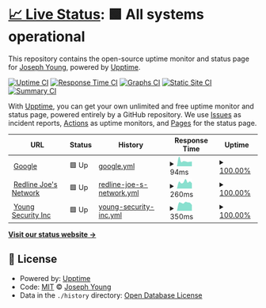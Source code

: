 # [📈 Live Status](https://uptime.redlinejoes.net): <!--live status--> **🟩 All systems operational**

This repository contains the open-source uptime monitor and status page for [Joseph Young](http:/redlinejoes.net), powered by [Upptime](https://github.com/upptime/upptime).

[![Uptime CI](https://github.com/redlinejoes/upptime/workflows/Uptime%20CI/badge.svg)](https://github.com/redlinejoes/upptime/actions?query=workflow%3A%22Uptime+CI%22)
[![Response Time CI](https://github.com/redlinejoes/upptime/workflows/Response%20Time%20CI/badge.svg)](https://github.com/redlinejoes/upptime/actions?query=workflow%3A%22Response+Time+CI%22)
[![Graphs CI](https://github.com/redlinejoes/upptime/workflows/Graphs%20CI/badge.svg)](https://github.com/redlinejoes/upptime/actions?query=workflow%3A%22Graphs+CI%22)
[![Static Site CI](https://github.com/redlinejoes/upptime/workflows/Static%20Site%20CI/badge.svg)](https://github.com/redlinejoes/upptime/actions?query=workflow%3A%22Static+Site+CI%22)
[![Summary CI](https://github.com/redlinejoes/upptime/workflows/Summary%20CI/badge.svg)](https://github.com/redlinejoes/upptime/actions?query=workflow%3A%22Summary+CI%22)

With [Upptime](https://upptime.js.org), you can get your own unlimited and free uptime monitor and status page, powered entirely by a GitHub repository. We use [Issues](https://github.com/redlinejoes/upptime/issues) as incident reports, [Actions](https://github.com/redlinejoes/upptime/actions) as uptime monitors, and [Pages](https://uptime.redlinejoes.net) for the status page.

<!--start: status pages-->
<!-- This summary is generated by Upptime (https://github.com/upptime/upptime) -->
<!-- Do not edit this manually, your changes will be overwritten -->
<!-- prettier-ignore -->
| URL | Status | History | Response Time | Uptime |
| --- | ------ | ------- | ------------- | ------ |
| <img alt="" src="https://icons.duckduckgo.com/ip3/www.google.com.ico" height="13"> [Google](https://www.google.com) | 🟩 Up | [google.yml](https://github.com/redlinejoes/upptime/commits/HEAD/history/google.yml) | <details><summary><img alt="Response time graph" src="./graphs/google/response-time-week.png" height="20"> 94ms</summary><br><a href="https://uptime.redlinejoes.net/history/google"><img alt="Response time 110" src="https://img.shields.io/endpoint?url=https%3A%2F%2Fraw.githubusercontent.com%2Fredlinejoes%2Fupptime%2FHEAD%2Fapi%2Fgoogle%2Fresponse-time.json"></a><br><a href="https://uptime.redlinejoes.net/history/google"><img alt="24-hour response time 84" src="https://img.shields.io/endpoint?url=https%3A%2F%2Fraw.githubusercontent.com%2Fredlinejoes%2Fupptime%2FHEAD%2Fapi%2Fgoogle%2Fresponse-time-day.json"></a><br><a href="https://uptime.redlinejoes.net/history/google"><img alt="7-day response time 94" src="https://img.shields.io/endpoint?url=https%3A%2F%2Fraw.githubusercontent.com%2Fredlinejoes%2Fupptime%2FHEAD%2Fapi%2Fgoogle%2Fresponse-time-week.json"></a><br><a href="https://uptime.redlinejoes.net/history/google"><img alt="30-day response time 110" src="https://img.shields.io/endpoint?url=https%3A%2F%2Fraw.githubusercontent.com%2Fredlinejoes%2Fupptime%2FHEAD%2Fapi%2Fgoogle%2Fresponse-time-month.json"></a><br><a href="https://uptime.redlinejoes.net/history/google"><img alt="1-year response time 110" src="https://img.shields.io/endpoint?url=https%3A%2F%2Fraw.githubusercontent.com%2Fredlinejoes%2Fupptime%2FHEAD%2Fapi%2Fgoogle%2Fresponse-time-year.json"></a></details> | <details><summary><a href="https://uptime.redlinejoes.net/history/google">100.00%</a></summary><a href="https://uptime.redlinejoes.net/history/google"><img alt="All-time uptime 100.00%" src="https://img.shields.io/endpoint?url=https%3A%2F%2Fraw.githubusercontent.com%2Fredlinejoes%2Fupptime%2FHEAD%2Fapi%2Fgoogle%2Fuptime.json"></a><br><a href="https://uptime.redlinejoes.net/history/google"><img alt="24-hour uptime 100.00%" src="https://img.shields.io/endpoint?url=https%3A%2F%2Fraw.githubusercontent.com%2Fredlinejoes%2Fupptime%2FHEAD%2Fapi%2Fgoogle%2Fuptime-day.json"></a><br><a href="https://uptime.redlinejoes.net/history/google"><img alt="7-day uptime 100.00%" src="https://img.shields.io/endpoint?url=https%3A%2F%2Fraw.githubusercontent.com%2Fredlinejoes%2Fupptime%2FHEAD%2Fapi%2Fgoogle%2Fuptime-week.json"></a><br><a href="https://uptime.redlinejoes.net/history/google"><img alt="30-day uptime 100.00%" src="https://img.shields.io/endpoint?url=https%3A%2F%2Fraw.githubusercontent.com%2Fredlinejoes%2Fupptime%2FHEAD%2Fapi%2Fgoogle%2Fuptime-month.json"></a><br><a href="https://uptime.redlinejoes.net/history/google"><img alt="1-year uptime 100.00%" src="https://img.shields.io/endpoint?url=https%3A%2F%2Fraw.githubusercontent.com%2Fredlinejoes%2Fupptime%2FHEAD%2Fapi%2Fgoogle%2Fuptime-year.json"></a></details>
| <img alt="" src="https://icons.duckduckgo.com/ip3/redlinejoes.net.ico" height="13"> [Redline Joe's Network](https://redlinejoes.net) | 🟩 Up | [redline-joe-s-network.yml](https://github.com/redlinejoes/upptime/commits/HEAD/history/redline-joe-s-network.yml) | <details><summary><img alt="Response time graph" src="./graphs/redline-joe-s-network/response-time-week.png" height="20"> 260ms</summary><br><a href="https://uptime.redlinejoes.net/history/redline-joe-s-network"><img alt="Response time 271" src="https://img.shields.io/endpoint?url=https%3A%2F%2Fraw.githubusercontent.com%2Fredlinejoes%2Fupptime%2FHEAD%2Fapi%2Fredline-joe-s-network%2Fresponse-time.json"></a><br><a href="https://uptime.redlinejoes.net/history/redline-joe-s-network"><img alt="24-hour response time 209" src="https://img.shields.io/endpoint?url=https%3A%2F%2Fraw.githubusercontent.com%2Fredlinejoes%2Fupptime%2FHEAD%2Fapi%2Fredline-joe-s-network%2Fresponse-time-day.json"></a><br><a href="https://uptime.redlinejoes.net/history/redline-joe-s-network"><img alt="7-day response time 260" src="https://img.shields.io/endpoint?url=https%3A%2F%2Fraw.githubusercontent.com%2Fredlinejoes%2Fupptime%2FHEAD%2Fapi%2Fredline-joe-s-network%2Fresponse-time-week.json"></a><br><a href="https://uptime.redlinejoes.net/history/redline-joe-s-network"><img alt="30-day response time 270" src="https://img.shields.io/endpoint?url=https%3A%2F%2Fraw.githubusercontent.com%2Fredlinejoes%2Fupptime%2FHEAD%2Fapi%2Fredline-joe-s-network%2Fresponse-time-month.json"></a><br><a href="https://uptime.redlinejoes.net/history/redline-joe-s-network"><img alt="1-year response time 271" src="https://img.shields.io/endpoint?url=https%3A%2F%2Fraw.githubusercontent.com%2Fredlinejoes%2Fupptime%2FHEAD%2Fapi%2Fredline-joe-s-network%2Fresponse-time-year.json"></a></details> | <details><summary><a href="https://uptime.redlinejoes.net/history/redline-joe-s-network">100.00%</a></summary><a href="https://uptime.redlinejoes.net/history/redline-joe-s-network"><img alt="All-time uptime 100.00%" src="https://img.shields.io/endpoint?url=https%3A%2F%2Fraw.githubusercontent.com%2Fredlinejoes%2Fupptime%2FHEAD%2Fapi%2Fredline-joe-s-network%2Fuptime.json"></a><br><a href="https://uptime.redlinejoes.net/history/redline-joe-s-network"><img alt="24-hour uptime 100.00%" src="https://img.shields.io/endpoint?url=https%3A%2F%2Fraw.githubusercontent.com%2Fredlinejoes%2Fupptime%2FHEAD%2Fapi%2Fredline-joe-s-network%2Fuptime-day.json"></a><br><a href="https://uptime.redlinejoes.net/history/redline-joe-s-network"><img alt="7-day uptime 100.00%" src="https://img.shields.io/endpoint?url=https%3A%2F%2Fraw.githubusercontent.com%2Fredlinejoes%2Fupptime%2FHEAD%2Fapi%2Fredline-joe-s-network%2Fuptime-week.json"></a><br><a href="https://uptime.redlinejoes.net/history/redline-joe-s-network"><img alt="30-day uptime 100.00%" src="https://img.shields.io/endpoint?url=https%3A%2F%2Fraw.githubusercontent.com%2Fredlinejoes%2Fupptime%2FHEAD%2Fapi%2Fredline-joe-s-network%2Fuptime-month.json"></a><br><a href="https://uptime.redlinejoes.net/history/redline-joe-s-network"><img alt="1-year uptime 100.00%" src="https://img.shields.io/endpoint?url=https%3A%2F%2Fraw.githubusercontent.com%2Fredlinejoes%2Fupptime%2FHEAD%2Fapi%2Fredline-joe-s-network%2Fuptime-year.json"></a></details>
| <img alt="" src="https://icons.duckduckgo.com/ip3/youngsecurity.net.ico" height="13"> [Young Security Inc](http://youngsecurity.net) | 🟩 Up | [young-security-inc.yml](https://github.com/redlinejoes/upptime/commits/HEAD/history/young-security-inc.yml) | <details><summary><img alt="Response time graph" src="./graphs/young-security-inc/response-time-week.png" height="20"> 350ms</summary><br><a href="https://uptime.redlinejoes.net/history/young-security-inc"><img alt="Response time 354" src="https://img.shields.io/endpoint?url=https%3A%2F%2Fraw.githubusercontent.com%2Fredlinejoes%2Fupptime%2FHEAD%2Fapi%2Fyoung-security-inc%2Fresponse-time.json"></a><br><a href="https://uptime.redlinejoes.net/history/young-security-inc"><img alt="24-hour response time 260" src="https://img.shields.io/endpoint?url=https%3A%2F%2Fraw.githubusercontent.com%2Fredlinejoes%2Fupptime%2FHEAD%2Fapi%2Fyoung-security-inc%2Fresponse-time-day.json"></a><br><a href="https://uptime.redlinejoes.net/history/young-security-inc"><img alt="7-day response time 350" src="https://img.shields.io/endpoint?url=https%3A%2F%2Fraw.githubusercontent.com%2Fredlinejoes%2Fupptime%2FHEAD%2Fapi%2Fyoung-security-inc%2Fresponse-time-week.json"></a><br><a href="https://uptime.redlinejoes.net/history/young-security-inc"><img alt="30-day response time 358" src="https://img.shields.io/endpoint?url=https%3A%2F%2Fraw.githubusercontent.com%2Fredlinejoes%2Fupptime%2FHEAD%2Fapi%2Fyoung-security-inc%2Fresponse-time-month.json"></a><br><a href="https://uptime.redlinejoes.net/history/young-security-inc"><img alt="1-year response time 354" src="https://img.shields.io/endpoint?url=https%3A%2F%2Fraw.githubusercontent.com%2Fredlinejoes%2Fupptime%2FHEAD%2Fapi%2Fyoung-security-inc%2Fresponse-time-year.json"></a></details> | <details><summary><a href="https://uptime.redlinejoes.net/history/young-security-inc">100.00%</a></summary><a href="https://uptime.redlinejoes.net/history/young-security-inc"><img alt="All-time uptime 100.00%" src="https://img.shields.io/endpoint?url=https%3A%2F%2Fraw.githubusercontent.com%2Fredlinejoes%2Fupptime%2FHEAD%2Fapi%2Fyoung-security-inc%2Fuptime.json"></a><br><a href="https://uptime.redlinejoes.net/history/young-security-inc"><img alt="24-hour uptime 100.00%" src="https://img.shields.io/endpoint?url=https%3A%2F%2Fraw.githubusercontent.com%2Fredlinejoes%2Fupptime%2FHEAD%2Fapi%2Fyoung-security-inc%2Fuptime-day.json"></a><br><a href="https://uptime.redlinejoes.net/history/young-security-inc"><img alt="7-day uptime 100.00%" src="https://img.shields.io/endpoint?url=https%3A%2F%2Fraw.githubusercontent.com%2Fredlinejoes%2Fupptime%2FHEAD%2Fapi%2Fyoung-security-inc%2Fuptime-week.json"></a><br><a href="https://uptime.redlinejoes.net/history/young-security-inc"><img alt="30-day uptime 100.00%" src="https://img.shields.io/endpoint?url=https%3A%2F%2Fraw.githubusercontent.com%2Fredlinejoes%2Fupptime%2FHEAD%2Fapi%2Fyoung-security-inc%2Fuptime-month.json"></a><br><a href="https://uptime.redlinejoes.net/history/young-security-inc"><img alt="1-year uptime 100.00%" src="https://img.shields.io/endpoint?url=https%3A%2F%2Fraw.githubusercontent.com%2Fredlinejoes%2Fupptime%2FHEAD%2Fapi%2Fyoung-security-inc%2Fuptime-year.json"></a></details>

<!--end: status pages-->

[**Visit our status website →**](https://uptime.redlinejoes.net)

## 📄 License

- Powered by: [Upptime](https://github.com/upptime/upptime)
- Code: [MIT](./LICENSE) © [Joseph Young](http:/redlinejoes.net)
- Data in the `./history` directory: [Open Database License](https://opendatacommons.org/licenses/odbl/1-0/)
